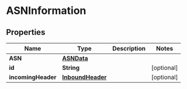 # ASNInformation

## Properties
Name | Type | Description | Notes
------------ | ------------- | ------------- | -------------
**ASN** | [**ASNData**](ASNData.md) |  | 
**id** | **String** |  |  [optional]
**incomingHeader** | [**InboundHeader**](InboundHeader.md) |  |  [optional]
